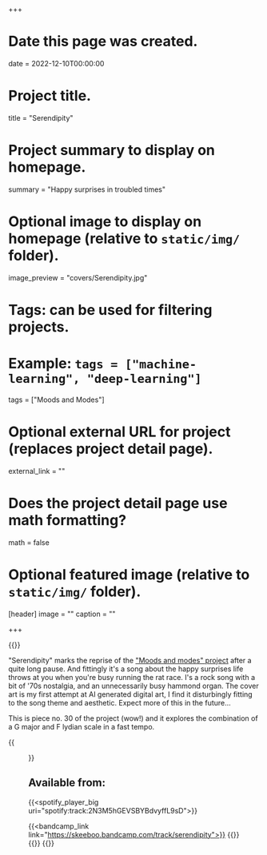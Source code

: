 +++
# Date this page was created.
date = 2022-12-10T00:00:00

# Project title.
title = "Serendipity"

# Project summary to display on homepage.
summary = "Happy surprises in troubled times"

# Optional image to display on homepage (relative to `static/img/` folder).
image_preview = "covers/Serendipity.jpg"

# Tags: can be used for filtering projects.
# Example: `tags = ["machine-learning", "deep-learning"]`
tags = ["Moods and Modes"]

# Optional external URL for project (replaces project detail page).
external_link = ""

# Does the project detail page use math formatting?
math = false

# Optional featured image (relative to `static/img/` folder).
[header]
image = ""
caption = ""

+++

{{<bandcamp title="Serendipity" track="489316002" link="https://skeeboo.bandcamp.com/track/serendipity">}}

"Serendipity" marks the reprise of the ["Moods and modes" project](/post/moods_and_modes) after a quite long pause. And fittingly it's a song about the happy surprises life throws at you when you're busy running the rat race.
I's a rock song with a bit of '70s nostalgia, and an unnecessarily busy hammond organ.
The cover art is my first attempt at AI generated digital art, I find it disturbingly fitting to the song theme and aesthetic. Expect more of this in the future...

This is piece no. 30 of the project (wow!) and it explores the combination of a G major and F lydian scale in a fast tempo.

{{<figure src="/img/covers/Serendipity.jpg" width="320" link="https://mailchi.mp/add125f4e81c/serendipity" target="_blank">}}

## Available from:
{{<spotify_player_big uri="spotify:track:2N3M5hGEVSBYBdvyffL9sD">}}

{{<bandcamp_link link="https://skeeboo.bandcamp.com/track/serendipity">}}
{{<spotify link="https://open.spotify.com/track/2N3M5hGEVSBYBdvyffL9sD">}}
{{<itunes link="https://music.apple.com/us/album/serendipity-single/1658851660">}}
{{<globe link="https://song.link/synesthesia">}}